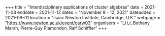 +++
title = "Interdisciplinary applications of cluster algebras"
date = 2021-11-08
enddate = 2021-11-12
dates = "November 8 - 12, 2021"
dateadded = 2021-09-01
location = "Isaac Newton Institute, Cambridge, U.K."
webpage = "https://www.newton.ac.uk/event/carw03"
organisers = "Li Li, Bethany Marsh, Pierre-Guy Plamondon, Ralf Schiffler"
+++
